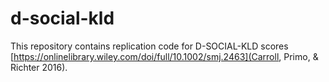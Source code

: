 # d-social-kld

This repository contains replication code for D-SOCIAL-KLD scores [https://onlinelibrary.wiley.com/doi/full/10.1002/smj.2463](Carroll, Primo, & Richter 2016).
